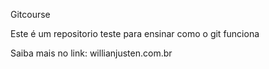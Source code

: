 Gitcourse

Este é um repositorio teste para ensinar como o git funciona

Saiba mais no link: willianjusten.com.br
